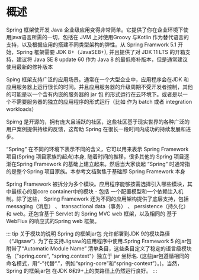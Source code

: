 # 概述

Spring 框架使开发 Java 企业级应用变得非常简单。它提供了你在企业环境下使用java语言所需的一切，包括在 JVM 上对使用Groovy 与Kotlin 作为替代语言的支持，以及根据应用的搭建不同类型架构的弹性。从 Spring Framwork 5.1 开始，Spring 框架需要 JDK 8+（JavaSE8+), 并且提供了对 JDK 11 LTS 的开箱支持，建议将 Java SE 8 update 60 作为 Java 8 的最低修补版本，但是通常建议使用最新的修补版本

Sping 框架支持广泛的应用场景。通常在一个大型企业中，应用程序会在JDK 和 应用服务器上运行很长的时间。并且应用服务器的升级周期不受开发者控制，其他的可能是以一个含有内嵌的服务器的 jar 包 的形式运行在云环境下。或者是以一个不需要服务器的独立的应用程序的形式运行（比如 作为 batch 或者 integration workloads）

Spirng 是开源的，拥有庞大且活跃的社区，这些社区基于现实世界的各种广泛的用户案例提供持续的反馈，这帮助 Spring 在很长一段时间内成功的持续发展和进步。


“Spring” 在不同的环境下表示不同的含义，它可以用来表示 Spring Framework 项目(Spring 项目家族的起点)本身, 随着时间的推移，很多其他的 Spring 项目逐渐在Spring Framework 的基础上建立起来。然后当大家谈起 “Spring” 时通常指的是整个Spring 项目家族。本参考文档聚焦于基础即 Spring Framework 本身

Spring Framework 被拆分为多个模块。应用程序能够按需选择引入哪些模块，其中最核心的是core container中的模块 - 包括 一个配置模型和一个依赖注入机制。除了这些， Spring Framework 还为不同的应用架构提供了底层支持，包括 messaging（消息）
、 transactional data（事务） 、 persistence（持久化）和 web。还包含基于 Servlet 的 Spring MVC web 框架，以及相同的 基于 WebFlux 的响应式的Spring web 框架。

::: tip 关于模块的说明
Spring 的框架jar包 允许部署到JDK 9的模块路径（“Jigsaw”). 为了在支持Jigsaw的应用程序中使用.Spring Framework 5 的jar包 附带了“Automatic Module Name” 清单条目，这些条目定义了稳定的语言级模块名（”spring.core", "spring.context"）独立于 jar 坐标名. (这些jar包遵循相同的命名模式，用“-”代替“.”，例如“spring-core”和“spring-context”）。)。当然，Spring 的框架jar包 在JDK 8和9+上的类路径上仍然运行良好。
:::